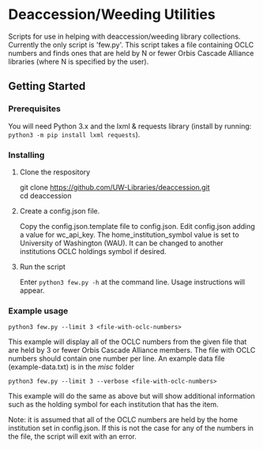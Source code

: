 # Deaccession/Weeding Utilities
Scripts for use in helping with deaccession/weeding library collections. Currently the only script is 'few.py'. This script takes a file containing OCLC numbers and finds ones that are held by N or fewer Orbis Cascade Alliance libraries (where N is specified by the user).  

## Getting Started

### Prerequisites

You will need Python 3.x and the lxml & requests library (install by running: `python3 -m pip install lxml requests`).  

### Installing

1. Clone the respository

    git clone https://github.com/UW-Libraries/deaccession.git  
    cd deaccession  

2. Create a config.json file.

    Copy the config.json.template file to config.json. Edit config.json adding a value for wc_api_key. The home_institution_symbol value is set to University of Washington (WAU). It can be changed to another institutions OCLC holdings symbol if desired.   

3. Run the script

    Enter ```python3 few.py -h``` at the command line. Usage instructions will appear.  

### Example usage

```python3 few.py --limit 3 <file-with-oclc-numbers>```   

This example will display all of the OCLC numbers from the given file that are held by 3 or fewer Orbis Cascade Alliance members. The file with OCLC numbers should contain one number per line. An example data file (example-data.txt) is in the *misc* folder  

```python3 few.py --limit 3 --verbose <file-with-oclc-numbers>```   

This example will do the same as above but will show additional information such as the holding symbol for each institution that has the item.  

Note: it is assumed that all of the OCLC numbers are held by the home institution set in config.json. If this is not the case for any of the numbers in the file, the script will exit with an error.  


